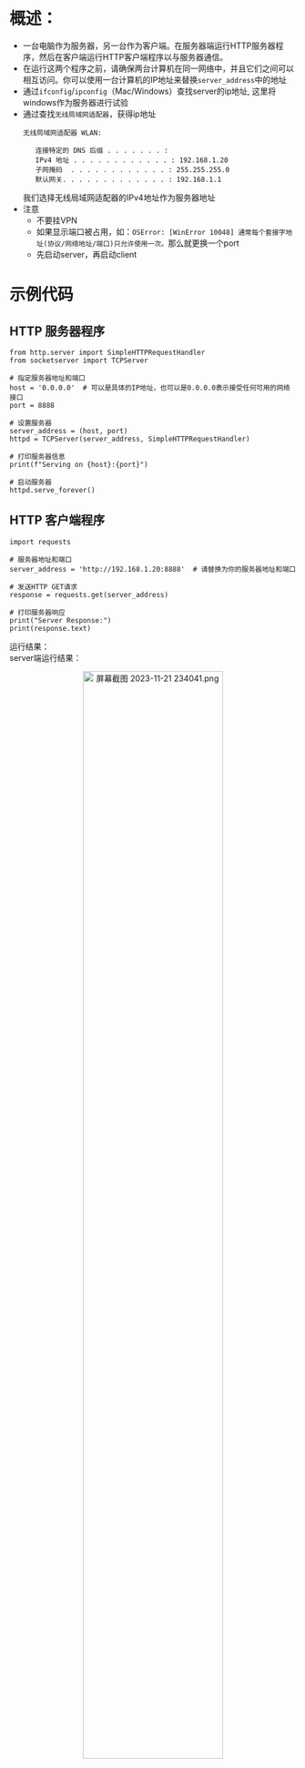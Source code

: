
# 概述：
- 一台电脑作为服务器，另一台作为客户端。在服务器端运行HTTP服务器程序，然后在客户端运行HTTP客户端程序以与服务器通信。
- 在运行这两个程序之前，请确保两台计算机在同一网络中，并且它们之间可以相互访问。你可以使用一台计算机的IP地址来替换`server_address`中的地址
- 通过`ifconfig`/`ipconfig`（Mac/Windows）查找server的ip地址, 这里将windows作为服务器进行试验
- 通过查找`无线局域网适配器`，获得ip地址
    ```
    无线局域网适配器 WLAN:

       连接特定的 DNS 后缀 . . . . . . . :
       IPv4 地址 . . . . . . . . . . . . : 192.168.1.20
       子网掩码  . . . . . . . . . . . . : 255.255.255.0
       默认网关. . . . . . . . . . . . . : 192.168.1.1
    ```
    我们选择无线局域网适配器的IPv4地址作为服务器地址
- 注意
    - 不要挂VPN
    - 如果显示端口被占用，如：`OSError: [WinError 10048] 通常每个套接字地址(协议/网络地址/端口)只允许使用一次。`那么就更换一个port
    - 先启动server，再启动client
# 示例代码
## HTTP 服务器程序
```
from http.server import SimpleHTTPRequestHandler
from socketserver import TCPServer

# 指定服务器地址和端口
host = '0.0.0.0'  # 可以是具体的IP地址，也可以是0.0.0.0表示接受任何可用的网络接口
port = 8888

# 设置服务器
server_address = (host, port)
httpd = TCPServer(server_address, SimpleHTTPRequestHandler)

# 打印服务器信息
print(f"Serving on {host}:{port}")

# 启动服务器
httpd.serve_forever()
```
## HTTP 客户端程序
```
import requests

# 服务器地址和端口
server_address = 'http://192.168.1.20:8888'  # 请替换为你的服务器地址和端口

# 发送HTTP GET请求
response = requests.get(server_address)

# 打印服务器响应
print("Server Response:")
print(response.text)
```
运行结果：
</br> server端运行结果： 
<p align=center><img src="https://p9-juejin.byteimg.com/tos-cn-i-k3u1fbpfcp/4a438ed12aa848d4b38fed2e3de32056~tplv-k3u1fbpfcp-jj-mark:0:0:0:0:q75.image#?w=595&h=67&s=6861&e=png&b=181818" alt="屏幕截图 2023-11-21 234041.png" width="70%" /></p>
</br> client端运行结果：
<p align=center><img src="https://p9-juejin.byteimg.com/tos-cn-i-k3u1fbpfcp/b5236dd5722649f1ad14fcac5b31a9b4~tplv-k3u1fbpfcp-jj-mark:0:0:0:0:q75.image#?w=2144&h=1048&s=195607&e=png&b=181818" alt="螢幕截圖 2023-11-21 下午11.42.57.png" width="70%" /></p>
